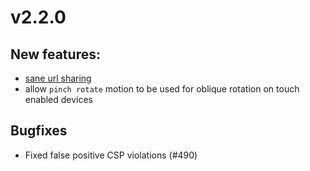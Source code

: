 # v2.2.0

## New features:

- [sane url sharing](../usage/sharing.md)
- allow `pinch rotate` motion to be used for oblique rotation on touch enabled devices

## Bugfixes

- Fixed false positive CSP violations (#490)